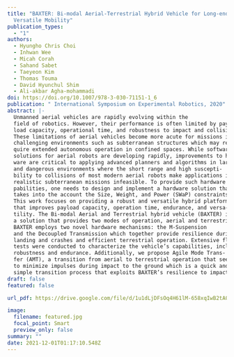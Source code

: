 ```yaml
---
title: "BAXTER: Bi-modal Aerial-Terrestrial Hybrid Vehicle for Long-endurance
  Versatile Mobility"
publication_types:
  - "1"
authors:
  - Hyungho Chris Choi
  - Inhwan Wee
  - Micah Corah
  - Sahand Sabet
  - Taeyeon Kim
  - Thomas Touma
  - David Hyunchul Shim
  - Ali-akbar Agha-mohammadi
doi: https://doi.org/10.1007/978-3-030-71151-1_6
publication: " International Symposium on Experimental Robotics, 2020"
abstract: |-
  Unmanned aerial vehicles are rapidly evolving within the
  field of robotics. However, their performance is often limited by pay-
  load capacity, operational time, and robustness to impact and collision.
  These limitations of aerial vehicles become more acute for missions in
  challenging environments such as subterranean structures which may re-
  quire extended autonomous operation in confined spaces. While software
  solutions for aerial robots are developing rapidly, improvements to hard-
  ware are critical to applying advanced planners and algorithms in large
  and dangerous environments where the short range and high suscepti-
  bility to collisions of most modern aerial robots make applications in
  realistic subterranean missions infeasible. To provide such hardware ca-
  pabilities, one needs to design and implement a hardware solution that
  takes into the account the Size, Weight, and Power (SWaP) constraints.
  This work focuses on providing a robust and versatile hybrid platform
  that improves payload capacity, operation time, endurance, and versa-
  tility. The Bi-modal Aerial and Terrestrial hybrid vehicle (BAXTER) is
  a solution that provides two modes of operation, aerial and terrestrial.
  BAXTER employs two novel hardware mechanisms: the M-Suspension
  and the Decoupled Transmission which together provide resilience during
  landing and crashes and efficient terrestrial operation. Extensive flight
  tests were conducted to characterize the vehicle’s capabilities, including
  robustness and endurance. Additionally, we propose Agile Mode Trans-
  fer (AMT), a transition from aerial to terrestrial operation that seeks
  to minimize impulses during impact to the ground which is a quick and
  simple transition process that exploits BAXTER’s resilience to impact.
draft: false
featured: false

url_pdf: https://drive.google.com/file/d/1u1dLjDFsOq4H61lM-658xqIwB2tA0nrI/view?usp=sharing

image:
  filename: featured.jpg
  focal_point: Smart
  preview_only: false
summary: ""
date: 2021-12-01T01:17:10.548Z
---
```

